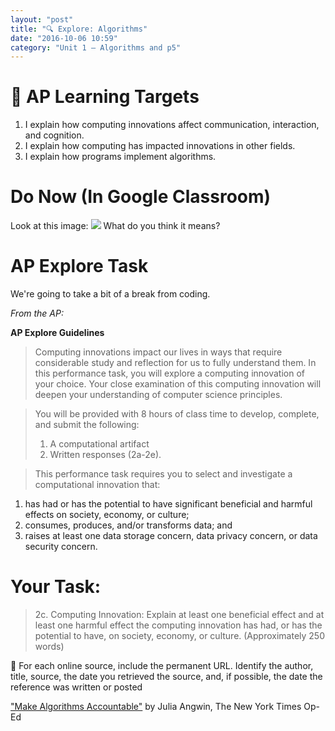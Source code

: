 ```yaml
---
layout: "post"
title: "🔍 Explore: Algorithms"
date: "2016-10-06 10:59"
category: "Unit 1 – Algorithms and p5"
---
```


# 🎯 AP Learning Targets
1. I explain how computing innovations affect communication, interaction, and cognition.
2. I explain how computing has impacted innovations in other fields.
3. I explain how programs implement algorithms.

# Do Now (In Google Classroom)
Look at this image:
![](https://static01.nyt.com/images/2016/08/01/opinion/01angwin/01angwin-superJumbo.jpg)
What do you think it means?

# AP Explore Task
We're going to take a bit of a break from coding.

_From the AP:_

**AP Explore Guidelines**
> Computing innovations impact our lives in ways that require considerable study and reflection for us to fully understand them. In this performance task, you will explore a computing innovation of your choice. Your close examination of this computing innovation will deepen your understanding of computer science principles.

> You will be provided with 8 hours of class time to develop, complete, and submit the following:
> 1. A computational artifact
> 2. Written responses (2a-2e).

> This performance task requires you to select and investigate a computational innovation that:
1. has had or has the potential to have significant beneficial and harmful effects on society, economy, or culture;
2. consumes, produces, and/or transforms data; and
3. raises at least one data storage concern, data privacy concern, or data security concern.

# Your Task:

> 2c. Computing Innovation: Explain at least one beneficial effect and at least one harmful effect the computing innovation has had, or has the potential to have, on society, economy, or culture. (Approximately 250 words)

🔗 For each online source, include the permanent URL. Identify the author, title, source, the date you retrieved the source, and, if possible, the date the reference was written or posted

["Make Algorithms Accountable"](http://www.nytimes.com/2016/08/01/opinion/make-algorithms-accountable.html?nytmobile=0) by Julia Angwin, The New York Times Op-Ed
